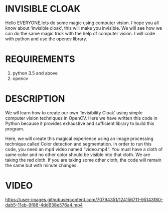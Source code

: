 # INVISIBLE CLOAK

  Hello EVERYONE,lets do some magic using computer vision. I hope you all know about ‘invisible cloak’, this will make you invisible. We will see how we can do the same magic       trick   with the help of computer vision. I will code with python and use the opencv library.
  
# REQUIREMENTS
  
  1. python 3.5 and above
  2. opencv
  
# DESCRIPTION
  
  We wll learn how to create our own ‘Invisibility Cloak’ using simple computer vision techniques in OpenCV. Here we have written this code in Python because it provides             exhaustive and sufficient library to build this program.

  Here, we will create this magical experience using an image processing technique called Color detection and segmentation. In order to run this code, you need an mp4 video named   “video.mp4“. You must have a cloth of same color and no other color should be visible into that cloth. We are taking the red cloth. If you are taking some other cloth, the code   will remain the same but with minute changes.

# VIDEO


https://user-images.githubusercontent.com/70794351/124156711-95143f80-dab5-11eb-9f86-4dd638e576a4.mp4



